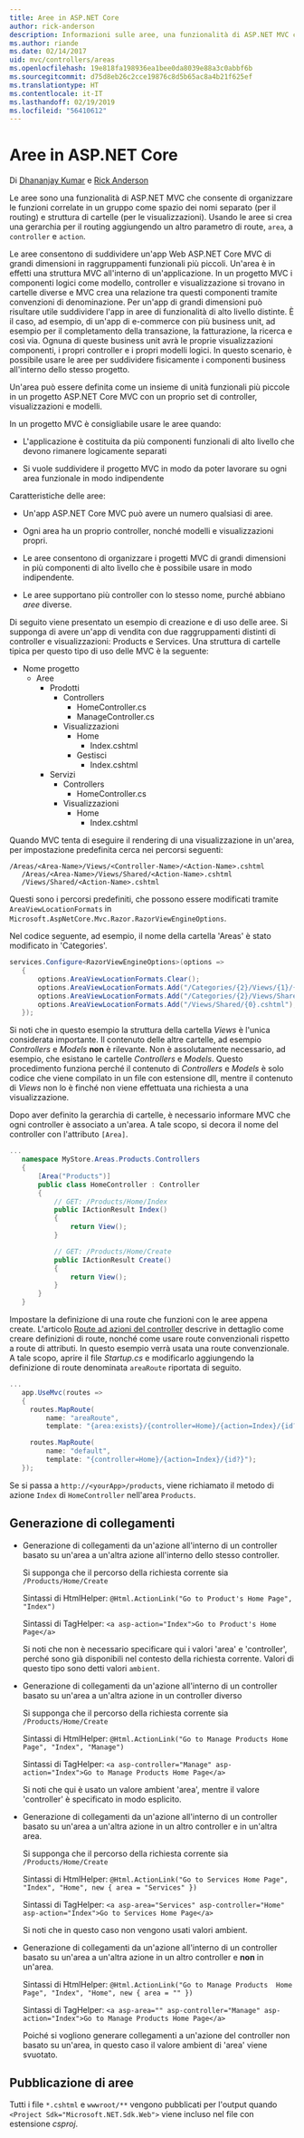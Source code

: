 ```yaml
---
title: Aree in ASP.NET Core
author: rick-anderson
description: Informazioni sulle aree, una funzionalità di ASP.NET MVC che consente di organizzare le funzioni correlate in un gruppo come spazio dei nomi separato (per il routing) e struttura di cartelle (per le visualizzazioni).
ms.author: riande
ms.date: 02/14/2017
uid: mvc/controllers/areas
ms.openlocfilehash: 19e818fa198936ea1bee0da8039e88a3c0abbf6b
ms.sourcegitcommit: d75d8eb26c2cce19876c8d5b65ac8a4b21f625ef
ms.translationtype: HT
ms.contentlocale: it-IT
ms.lasthandoff: 02/19/2019
ms.locfileid: "56410612"
---
```

# <a name="areas-in-aspnet-core"></a>Aree in ASP.NET Core

Di [Dhananjay Kumar](https://twitter.com/debug_mode) e [Rick Anderson](https://twitter.com/RickAndMSFT)

Le aree sono una funzionalità di ASP.NET MVC che consente di organizzare le funzioni correlate in un gruppo come spazio dei nomi separato (per il routing) e struttura di cartelle (per le visualizzazioni). Usando le aree si crea una gerarchia per il routing aggiungendo un altro parametro di route, `area`, a `controller` e `action`.

Le aree consentono di suddividere un'app Web ASP.NET Core MVC di grandi dimensioni in raggruppamenti funzionali più piccoli. Un'area è in effetti una struttura MVC all'interno di un'applicazione. In un progetto MVC i componenti logici come modello, controller e visualizzazione si trovano in cartelle diverse e MVC crea una relazione tra questi componenti tramite convenzioni di denominazione. Per un'app di grandi dimensioni può risultare utile suddividere l'app in aree di funzionalità di alto livello distinte. È il caso, ad esempio, di un'app di e-commerce con più business unit, ad esempio per il completamento della transazione, la fatturazione, la ricerca e così via. Ognuna di queste business unit avrà le proprie visualizzazioni componenti, i propri controller e i propri modelli logici. In questo scenario, è possibile usare le aree per suddividere fisicamente i componenti business all'interno dello stesso progetto.

Un'area può essere definita come un insieme di unità funzionali più piccole in un progetto ASP.NET Core MVC con un proprio set di controller, visualizzazioni e modelli.

In un progetto MVC è consigliabile usare le aree quando:

* L'applicazione è costituita da più componenti funzionali di alto livello che devono rimanere logicamente separati

* Si vuole suddividere il progetto MVC in modo da poter lavorare su ogni area funzionale in modo indipendente

Caratteristiche delle aree:

* Un'app ASP.NET Core MVC può avere un numero qualsiasi di aree.

* Ogni area ha un proprio controller, nonché modelli e visualizzazioni propri.

* Le aree consentono di organizzare i progetti MVC di grandi dimensioni in più componenti di alto livello che è possibile usare in modo indipendente.

* Le aree supportano più controller con lo stesso nome, purché abbiano *aree* diverse.

Di seguito viene presentato un esempio di creazione e di uso delle aree. Si supponga di avere un'app di vendita con due raggruppamenti distinti di controller e visualizzazioni: Products e Services. Una struttura di cartelle tipica per questo tipo di uso delle MVC è la seguente:

* Nome progetto
  * Aree
    * Prodotti
      * Controllers
        * HomeController.cs
        * ManageController.cs
      * Visualizzazioni
        * Home
          * Index.cshtml
        * Gestisci
          * Index.cshtml
    * Servizi
      * Controllers
        * HomeController.cs
      * Visualizzazioni
        * Home
          * Index.cshtml

Quando MVC tenta di eseguire il rendering di una visualizzazione in un'area, per impostazione predefinita cerca nei percorsi seguenti:

```text
/Areas/<Area-Name>/Views/<Controller-Name>/<Action-Name>.cshtml
   /Areas/<Area-Name>/Views/Shared/<Action-Name>.cshtml
   /Views/Shared/<Action-Name>.cshtml
   ```

Questi sono i percorsi predefiniti, che possono essere modificati tramite `AreaViewLocationFormats` in `Microsoft.AspNetCore.Mvc.Razor.RazorViewEngineOptions`.

Nel codice seguente, ad esempio, il nome della cartella 'Areas' è stato modificato in 'Categories'.

```csharp
services.Configure<RazorViewEngineOptions>(options =>
   {
       options.AreaViewLocationFormats.Clear();
       options.AreaViewLocationFormats.Add("/Categories/{2}/Views/{1}/{0}.cshtml");
       options.AreaViewLocationFormats.Add("/Categories/{2}/Views/Shared/{0}.cshtml");
       options.AreaViewLocationFormats.Add("/Views/Shared/{0}.cshtml");
   });
   ```

Si noti che in questo esempio la struttura della cartella *Views* è l'unica considerata importante. Il contenuto delle altre cartelle, ad esempio *Controllers* e *Models* **non** è rilevante. Non è assolutamente necessario, ad esempio, che esistano le cartelle *Controllers* e *Models*. Questo procedimento funziona perché il contenuto di *Controllers* e *Models* è solo codice che viene compilato in un file con estensione dll, mentre il contenuto di *Views* non lo è finché non viene effettuata una richiesta a una visualizzazione.

Dopo aver definito la gerarchia di cartelle, è necessario informare MVC che ogni controller è associato a un'area. A tale scopo, si decora il nome del controller con l'attributo `[Area]`.

```csharp
...
   namespace MyStore.Areas.Products.Controllers
   {
       [Area("Products")]
       public class HomeController : Controller
       {
           // GET: /Products/Home/Index
           public IActionResult Index()
           {
               return View();
           }

           // GET: /Products/Home/Create
           public IActionResult Create()
           {
               return View();
           }
       }
   }
   ```

Impostare la definizione di una route che funzioni con le aree appena create. L'articolo [Route ad azioni del controller](routing.md) descrive in dettaglio come creare definizioni di route, nonché come usare route convenzionali rispetto a route di attributi. In questo esempio verrà usata una route convenzionale. A tale scopo, aprire il file *Startup.cs* e modificarlo aggiungendo la definizione di route denominata `areaRoute` riportata di seguito.

```csharp
...
   app.UseMvc(routes =>
   {
     routes.MapRoute(
         name: "areaRoute",
         template: "{area:exists}/{controller=Home}/{action=Index}/{id?}");

     routes.MapRoute(
         name: "default",
         template: "{controller=Home}/{action=Index}/{id?}");
   });
   ```

Se si passa a `http://<yourApp>/products`, viene richiamato il metodo di azione `Index` di `HomeController` nell'area `Products`.

## <a name="link-generation"></a>Generazione di collegamenti

* Generazione di collegamenti da un'azione all'interno di un controller basato su un'area a un'altra azione all'interno dello stesso controller.

  Si supponga che il percorso della richiesta corrente sia `/Products/Home/Create`

  Sintassi di HtmlHelper: `@Html.ActionLink("Go to Product's Home Page", "Index")`

  Sintassi di TagHelper: `<a asp-action="Index">Go to Product's Home Page</a>`

  Si noti che non è necessario specificare qui i valori 'area' e 'controller', perché sono già disponibili nel contesto della richiesta corrente. Valori di questo tipo sono detti valori `ambient`.

* Generazione di collegamenti da un'azione all'interno di un controller basato su un'area a un'altra azione in un controller diverso

  Si supponga che il percorso della richiesta corrente sia `/Products/Home/Create`

  Sintassi di HtmlHelper: `@Html.ActionLink("Go to Manage Products Home Page", "Index", "Manage")`

  Sintassi di TagHelper: `<a asp-controller="Manage" asp-action="Index">Go to Manage Products Home Page</a>`

  Si noti che qui è usato un valore ambient 'area', mentre il valore 'controller' è specificato in modo esplicito.

* Generazione di collegamenti da un'azione all'interno di un controller basato su un'area a un'altra azione in un altro controller e in un'altra area.

  Si supponga che il percorso della richiesta corrente sia `/Products/Home/Create`

  Sintassi di HtmlHelper: `@Html.ActionLink("Go to Services Home Page", "Index", "Home", new { area = "Services" })`

  Sintassi di TagHelper: `<a asp-area="Services" asp-controller="Home" asp-action="Index">Go to Services Home Page</a>`

  Si noti che in questo caso non vengono usati valori ambient.

* Generazione di collegamenti da un'azione all'interno di un controller basato su un'area a un'altra azione in un altro controller e **non** in un'area.

  Sintassi di HtmlHelper: `@Html.ActionLink("Go to Manage Products  Home Page", "Index", "Home", new { area = "" })`

  Sintassi di TagHelper: `<a asp-area="" asp-controller="Manage" asp-action="Index">Go to Manage Products Home Page</a>`

  Poiché si vogliono generare collegamenti a un'azione del controller non basato su un'area, in questo caso il valore ambient di 'area' viene svuotato.

## <a name="publishing-areas"></a>Pubblicazione di aree

Tutti i file `*.cshtml` e `wwwroot/**` vengono pubblicati per l'output quando `<Project Sdk="Microsoft.NET.Sdk.Web">` viene incluso nel file con estensione *csproj*.
